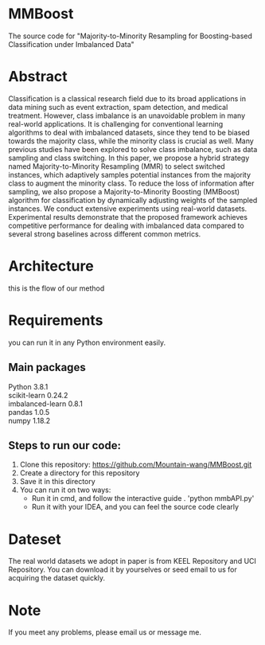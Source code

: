 # MMBoost
The source code for "Majority-to-Minority Resampling for Boosting-based Classification under Imbalanced Data"

# Abstract
Classification is a classical research field due to its broad applications in data mining such as event extraction, spam detection, and medical treatment. However, class imbalance is an unavoidable problem in many real-world applications. It is challenging for conventional learning algorithms to deal with imbalanced datasets, since they tend to be biased towards the majority class, while the minority class is crucial as well. Many previous studies have been explored to solve class imbalance, such as data sampling and class switching. In this paper, we propose a hybrid strategy named Majority-to-Minority Resampling (MMR) to select switched instances, which adaptively samples potential instances from the majority class to augment the minority class. To reduce the loss of information after sampling, we also propose a Majority-to-Minority Boosting (MMBoost) algorithm for classification by dynamically adjusting weights of the sampled instances. We conduct extensive experiments using real-world datasets. Experimental results demonstrate that the proposed framework achieves competitive performance for dealing with imbalanced data compared to several strong baselines across different common metrics.

# Architecture
this is the flow of our method
# Requirements
you can run it in any Python environment easily.
## Main packages
 Python           3.8.1  
 scikit-learn     0.24.2  
 imbalanced-learn 0.8.1  
 pandas           1.0.5  
 numpy            1.18.2  
## Steps to run our code:
1. Clone this repository: https://github.com/Mountain-wang/MMBoost.git  
2. Create a directory for this repository  
3. Save it in this directory  
4. You can run it on two ways:  
    - Run it in cmd, and follow the interactive guide . 'python mmbAPI.py'
    - Run it with your IDEA, and you can feel the source code clearly
    
# Dateset
The real world datasets we adopt in paper is from KEEL Repository and UCI Repository. You can download it by yourselves or seed email to us for acquiring the dataset quickly.

# Note
If you meet any problems, please email us or message me.
